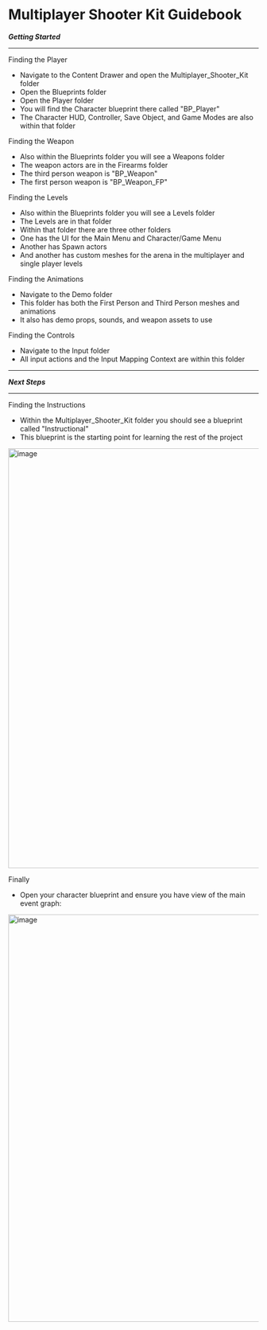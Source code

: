 # Multiplayer Shooter Kit Guidebook

___Getting Started___
___________________

Finding the Player

* Navigate to the Content Drawer and open the Multiplayer_Shooter_Kit folder
* Open the Blueprints folder
* Open the Player folder
* You will find the Character blueprint there called "BP_Player"
* The Character HUD, Controller, Save Object, and Game Modes are also within that folder

Finding the Weapon

* Also within the Blueprints folder you will see a Weapons folder
* The weapon actors are in the Firearms folder
* The third person weapon is "BP_Weapon"
* The first person weapon is "BP_Weapon_FP"

Finding the Levels

* Also within the Blueprints folder you will see a Levels folder
* The Levels are in that folder
* Within that folder there are three other folders
* One has the UI for the Main Menu and Character/Game Menu
* Another has Spawn actors
* And another has custom meshes for the arena in the multiplayer and single player levels

Finding the Animations

* Navigate to the Demo folder
* This folder has both the First Person and Third Person meshes and animations
* It also has demo props, sounds, and weapon assets to use

Finding the Controls

* Navigate to the Input folder
* All input actions and the Input Mapping Context are within this folder
___________________

___Next Steps___
___________________

Finding the Instructions

* Within the Multiplayer_Shooter_Kit folder you should see a blueprint called "Instructional"
* This blueprint is the starting point for learning the rest of the project

<img width="822" height="844" alt="image" src="https://github.com/user-attachments/assets/ab9772e3-b007-4c12-90c9-ff7dcf442004" />

Finally

* Open your character blueprint and ensure you have view of the main event graph:

<img width="727" height="819" alt="image" src="https://github.com/user-attachments/assets/122fd684-9dfd-4392-b11c-b41e7989944b" />
